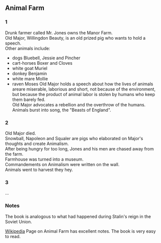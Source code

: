 ## Animal Farm

### 1

Drunk farmer called Mr. Jones owns the Manor Farm.  
Old Major, Willingdon Beauty, is an old prized pig who wants to hold a speech.  
Other animals include:
* dogs Bluebell, Jessie and Pincher
* cart-horses Boxer and Cloves
* white goat Muriel
* donkey Benjamin
* white mare Mollie
* raven Moses
Old Major holds a speech about how the lives of animals areare miserable, laborious and short, not because of the environment, but because the product of animal labor is stolen by humans who keep them barely fed.  
Old Major advocates a rebellion and the overthrow of the humans.  
Animals burst into song, the "Beasts of England".  

### 2

Old Major died.  
Snowball, Napoleon and Squaler are pigs who elaborated on Major's thoughts and create Animalism.  
After being hungry for too long, Jones and his men are chased away from the farm.  
Farmhouse was turned into a museum.  
Commandements on Animalism were written on the wall.  
Animals went to harvest they hey.  

### 3

...

### Notes

The book is analogous to what had happened during Stalin's reign in the Soviet Union.  

[Wikipedia](https://en.wikipedia.org/wiki/Animal_Farm) Page on Animal Farm has excellent notes. The book is very easy to read.  
